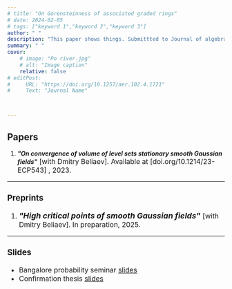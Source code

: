 ```yaml
---
# title: "On Gorensteinness of associated graded rings" 
# date: 2024-02-05
# tags: ["keyword 1","keyword 2","keyword 3"]
author: " "
description: "This paper shows things. Submittted to Journal of algebra February 2024." 
summary: " " 
cover:
    # image: "Po river.jpg"
    # alt: "Image caption"
    relative: false
# editPost:
#     URL: "https://doi.org/10.1257/aer.102.4.1721"
#     Text: "Journal Name"



---
```

## Papers
<ol>
<li><em><strong>"On convergence of volume of level sets stationary smooth Gaussian fields"</strong></em><font size="3"> [with Dmitry Beliaev]. Available at [doi.org/10.1214/23-ECP543] , 2023. </li>

</ol>

---
### Preprints
<ol>
<li><em><font size="4"><strong>"High critical points of smooth Gaussian fields"</strong></em> <font size="3"> [with Dmitry Beliaev]. In preparation, 2025.</li>

</ol>

---
### Slides

+ Bangalore probability seminar [slides](/BPS-slides.pdf)
+ Confirmation thesis [slides](/Confirmation-slides.pdf)
